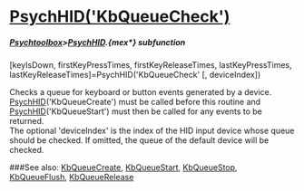 # [PsychHID('KbQueueCheck')](PsychHID-KbQueueCheck) 
##### [Psychtoolbox](Psychtoolbox)>[PsychHID](PsychHID).{mex*} subfunction

[keyIsDown, firstKeyPressTimes, firstKeyReleaseTimes, lastKeyPressTimes, lastKeyReleaseTimes]=PsychHID('KbQueueCheck' [, deviceIndex])

Checks a queue for keyboard or button events generated by a device.  
[PsychHID](PsychHID)('KbQueueCreate') must be called before this routine and  
[PsychHID](PsychHID)('KbQueueStart') must then be called for any events to be returned.  
The optional 'deviceIndex' is the index of the HID input device whose queue  
should be checked. If omitted, the queue of the default device will be checked.  
  


###See also:
[KbQueueCreate](PsychHID-KbQueueCreate), [KbQueueStart](PsychHID-KbQueueStart), [KbQueueStop](PsychHID-KbQueueStop), [KbQueueFlush](PsychHID-KbQueueFlush), [KbQueueRelease](PsychHID-KbQueueRelease)

